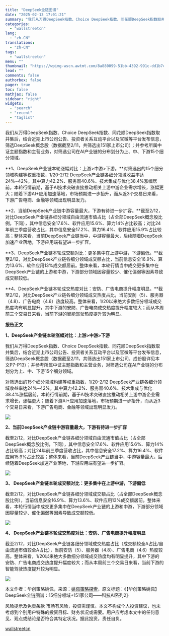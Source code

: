 ```yaml
---
title: "DeepSeek全链图谱"
date: "2025-02-13 17:01:21"
summary: "我们从万得DeepSeek指数、Choice DeepSeek指数、同花顺DeepSeek指数取并集..."
categories:
  - "wallstreetcn"
lang:
  - "zh-CN"
translations:
  - "zh-CN"
tags:
  - "wallstreetcn"
menu: ""
thumbnail: "https://wpimg-wscn.awtmt.com/8a880099-51bb-4392-991c-dd1b7c41ed42.jpeg"
lead: ""
comments: false
authorbox: false
pager: true
toc: false
mathjax: false
sidebar: "right"
widgets:
  - "search"
  - "recent"
  - "taglist"
---
```


我们从万得DeepSeek指数、Choice DeepSeek指数、同花顺DeepSeek指数取并集后，结合近期上市公司公告、投资者关系互动平台以及官微等平台发布信息，筛选DeepSeek概念股（数据截至2/11，共筛选出151家上市公司）；并参考所属中证主题指数和主营业务，对筛选公司在AI产业链的分布划分为上、中、下游15个细分领域。

**1、DeepSeek产业链本轮涨幅对比：上游>中游>下游。**对筛选出的15个细分领域构建等权重指数，1/20-2/12 DeepSeek产业链各细分领域收益率达24%~42%，其中算力42.2%、服务器40.6%、技术集成与优化38.4%涨幅居前。本轮行情前期，基于AI技术突破直接推动相关上游中游企业需求增长，涨幅更大；随着下游AI+应用加速落地，市场预期进一步抬升，而从近3个交易日来看，下游广告电商、金融等领域出现明显发力。

**2、当前DeepSeek产业链中游容量最大，下游有待进一步扩容。**截至2/12，对比DeepSeek产业链各细分领域自由流通市值占比（占全部DeepSeek概念股比例，下同），其中信息安全17.6%、软件应用15.6%、算力14%占比较高；对比24年前三季度营收占比，其中信息安全17.2%、算力16.4%、软件应用15.9%占比较高；整体来看，当前DeepSeek产业链当中，中游容量最大，后续随着DeepSeek加速产业落地，下游应用端有望进一步扩容。

**3、DeepSeek产业链本轮成交额对比：更多集中在上游中游，下游偏低。**截至2/12，对比DeepSeek产业链各细分领域成交额占比，当前信息安全16.9%、算力13.6%、软件应用13%成交额居前。整体来看，本轮行情当中成交更多集中在DeepSeek产业链的上游和中游，下游部分领域因容量较少、催化偏弱等因素导致成交额较低。

**4、DeepSeek产业链本轮成交热度对比：安防、广告电商提升幅度明显。**截至2/12，对比DeepSeek产业链各细分领域成交热度占比，当前安防（5）、服务器（4.8）、广告电商（4.6）热度较高。整体来看，1/20以来绝大多数细分领域成交热度均有明显提升，其中下游的安防、广告电商成交热度提升幅度较大；而从本周前三个交易日来看，当前下游的智能驾驶热度提升较为明显。

**报告正文**

**1、DeepSeek产业链本轮涨幅对比：上游>中游>下游**

我们从万得DeepSeek指数、Choice DeepSeek指数、同花顺DeepSeek指数取并集后，结合近期上市公司公告、投资者关系互动平台以及官微等平台发布信息，筛选DeepSeek概念股（数据截至2/11，共筛选出151家上市公司，成份股详见本文P7-P13）；并参考所属中证主题指数和主营业务，对筛选公司在AI产业链的分布划分为上、中、下游15个细分领域。

对筛选出的15个细分领域构建等权重指数，1/20-2/12 DeepSeek产业链各细分领域收益率达24%~42%，其中算力42.2%、服务器40.6%、技术集成与优化38.4%涨幅居前。本轮行情前期，基于AI技术突破直接推动相关上游中游企业需求增长，涨幅更大；随着下游AI+应用加速落地，市场预期进一步抬升，而从近3个交易日来看，下游广告电商、金融等领域出现明显发力。

![](https://wpimg-wscn.awtmt.com/afd0c899-999e-40f5-9410-da3050936fff.png)

**2、当前DeepSeek产业链中游容量最大，下游有待进一步扩容**

截至2/12，对比DeepSeek产业链各细分领域自由流通市值占比（占全部DeepSeek概念股比例，下同），其中信息安全17.6%、软件应用15.6%、算力14%占比较高；对比24年前三季度营收占比，其中信息安全17.2%、算力16.4%、软件应用15.9%占比较高；整体来看，当前DeepSeek产业链当中，中游容量最大，后续随着DeepSeek加速产业落地，下游应用端有望进一步扩容。

![](https://wpimg-wscn.awtmt.com/bc023316-272a-4ecb-9e15-407749d00049.png)

**3、 DeepSeek产业链本轮成交额对比：更多集中在上游中游，下游偏低**

截至2/12，对比DeepSeek产业链各细分领域成交额占比（占全部DeepSeek概念股比例），当前信息安全16.9%、算力13.6%、软件应用13%成交额居前。整体来看，本轮行情当中成交更多集中在DeepSeek产业链的上游和中游，下游部分领域因容量较少、催化偏弱等因素导致成交额较低。

![](https://wpimg-wscn.awtmt.com/c8f0f717-e6fd-4982-89d9-b885f8b35c4d.png)

**4、 DeepSeek产业链本轮成交热度对比：安防、广告电商提升幅度明显**

截至2/12，对比DeepSeek产业链各细分领域成交热度占比（成交额较全A占比/自由流通市值较全A占比），当前安防（5）、服务器（4.8）、广告电商（4.6）热度较高。整体来看，1/20以来绝大多数细分领域成交热度均有明显提升，其中下游的安防、广告电商成交热度提升幅度较大；而从本周前三个交易日来看，当前下游的智能驾驶热度提升较为明显。

![](https://wpimg-wscn.awtmt.com/f314c97e-7585-48e2-a03e-615e0ebed4af.png)

本文作者：华创策略姚佩，来源：[姚佩策略探索](https://mp.weixin.qq.com/s/VQL3JRNDrWMs85MbqyGjAw)，原文标题：《【华创策略姚佩】DeepSeek全链图谱：15细分领域+151家公司——科技AI系列2》

风险提示及免责条款
市场有风险，投资需谨慎。本文不构成个人投资建议，也未考虑到个别用户特殊的投资目标、财务状况或需要。用户应考虑本文中的任何意见、观点或结论是否符合其特定状况。据此投资，责任自负。

[wallstreetcn](https://wallstreetcn.com/articles/3741016)
